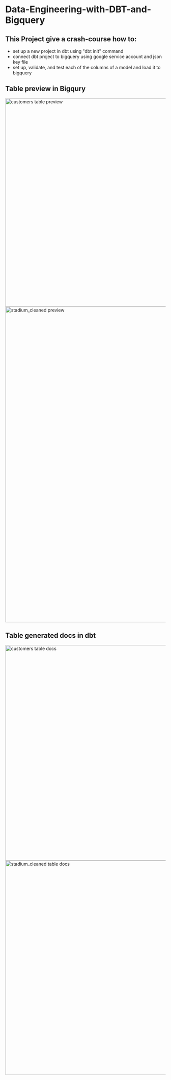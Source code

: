 # Data-Engineering-with-DBT-and-Bigquery

## This Project give a crash-course how to:
+ set up a new project in dbt using "dbt init" command
+ connect dbt project to bigquery using google service account and json key file
+ set up, validate, and test each of the columns of a model and load it to bigquery

## Table preview in Bigqury
<img width="655" alt="customers table preview" src="https://github.com/MHAkmal/Data-Engineering-with-DBT-and-Bigquery/assets/110396432/8e48dbb4-7e87-4fa6-91c9-300c7dd1f162">

<img width="992" alt="stadium_cleaned preview" src="https://github.com/MHAkmal/Data-Engineering-with-DBT-and-Bigquery/assets/110396432/0f7e155c-3df5-46cd-ad51-8aec3c5aac7c">


## Table generated docs in dbt
<img width="677" alt="customers table docs" src="https://github.com/MHAkmal/Data-Engineering-with-DBT-and-Bigquery/assets/110396432/6ac8e28c-e296-4bd7-94a3-2ba7da2f6c47">

<img width="674" alt="stadium_cleaned table docs" src="https://github.com/MHAkmal/Data-Engineering-with-DBT-and-Bigquery/assets/110396432/229e8d73-8483-4fd2-b906-2fa2195e8ac1">


